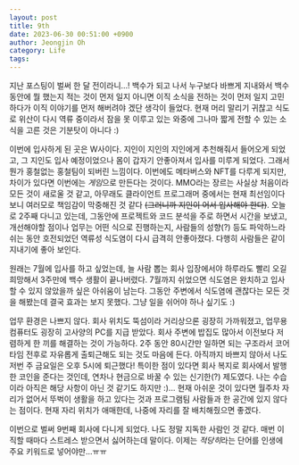 ```yaml
---
layout: post
title: 9th
date: 2023-06-30 00:51:00 +0900
author: Jeongjin Oh
category: Life
tags:
---
```


지난 포스팅이 벌써 한 달 전이라니...! 백수가 되고 나서 누구보다 바쁘게 지내와서 백수동안에 뭘 했는지 적는 것이 먼저 일지 아니면 이직 소식을 전하는 것이 먼저 일지 고민하다가 이직 이야기를 먼저 해버려야 겠단 생각이 들었다. 현재 머리 말리기 귀찮고 식도로 위산이 다시 역류 중이라서 잠을 못 이루고 있는 와중에 그나마 짧게 전할 수 있는 소식을 고른 것은 기분탓이 아니다 :)

이번에 입사하게 된 곳은 W사이다. 지인이 지인의 지인에게 추천해줘서 들어오게 되었고, 그 지인도 입사 예정이었으나 몸이 갑자기 안좋아져서 입사를 미루게 되었다. 그래서 뭔가 홍철없는 홍철팀이 되버린 느낌이다. 이번에도 메타버스와 NFT를 다루게 되지만, 차이가 있다면 이번에는 *게임*으로 만든다는 것이다. MMO라는 장르는 사실상 처음이라 모든 것이 새로울 것 같고, 아무래도 클라이언트 프로그래머 중에서는 현재 최선임이다보니 여러모로 책임감이 막중해진 것 같다 ~~(그러니까 지인이 어서 입사해야 한다)~~. 오늘로 2주째 다니고 있는데, 그동안에 프로젝트와 코드 분석을 주로 하면서 시간을 보냈고, 개선해야할 점이나 업무는 어떤 식으로 진행하는지, 사람들의 성향(?) 등도 파악하느라 쉬는 동안 호전되었던 역류성 식도염이 다시 급격히 안좋아졌다. 다행히 사람들은 같이 지내기에 좋아 보인다.

원래는 7월에 입사를 하고 싶었는데, 늘 사람 뽑는 회사 입장에서야 하루라도 빨리 오길 희망해서 3주만에 백수 생활이 끝나버렸다. 7월까지 쉬었으면 식도염은 완치하고 입사할 수 있지 않았을까 싶은 아쉬움이 남는다. 그동안 주변에서 식도염에 괜찮다는 모든 것을 해봤는데 결국 효과는 보지 못했다. 그냥 일을 쉬어야 하나 싶기도 :)

업무 환경은 나쁘지 않다. 회사 위치도 뚝섬이라 거리상으론 굉장히 가까워졌고, 업무용 컴퓨터도 굉장히 고사양의 PC를 지급 받았다. 회사 주변에 밥집도 많아서 이전보다 저렴하게 한 끼를 해결하는 것이 가능하다. 2주 동안 80시간만 일하면 되는 구조라서 코어 타임 전후로 자유롭게 출퇴근해도 되는 것도 마음에 든다. 아직까지 바쁘지 않아서 나도 저번 주 금요일은 오후 5시에 퇴근했다! 특이한 점이 있다면 회사 복지로 회사에서 발행한 코인을 준다는 것인데, 연차나 현금으로 바꿀 수 있는 신기한(?) 제도였다. 나는 수습이라 아직은 해당 사항이 아닌 것 같기도 하지만 :)... 현재 아쉬운 것이 있다면 월주차 자리가 없어서 뚜벅이 생활을 하고 있다는 것과 프로그램팀 사람들과 한 공간에 있지 않다는 점이다. 현재 자리 위치가 애매한데, 나중에 자리를 잘 배치해줬으면 좋겠다.

이번으로 벌써 9번째 회사에 다니게 되었다. 나도 정말 지독한 사람인 것 같다. 매번 이직할 때마다 스트레스 받으면서 싫어하는데 말이다. 이제는 *적당히*라는 단어를 인생에 주요 키워드로 넣어야만...ㅠㅠ
